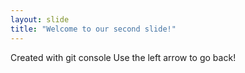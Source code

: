 ```yaml
---
layout: slide
title: "Welcome to our second slide!"
---
```

Created with git console
Use the left arrow to go back!
